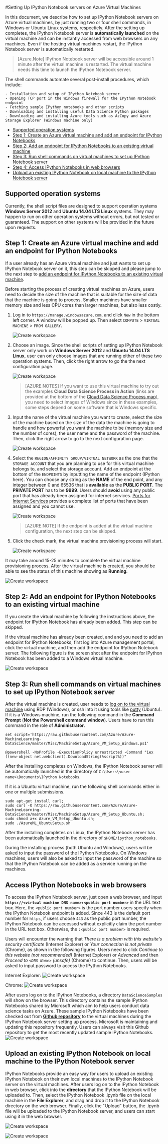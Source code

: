 <properties 
	title="Easy Installing, Configuring, and Launching IPython Notebooks on Azure Virtual Machines" 
	pageTitle="Easy Installing, Configuring, and Launching IPython Notebook on Azure Virtual Machines | Azure" 
	description="Easy Installing, Configuring, and Launching IPython Notebook on Azure Virtual Machines" 
	metaKeywords="" 
	services="data-science-process" 
	solutions="" 
	documentationCenter="" 
	authors="hangzh-msft, bradsev" 
	manager="jacob.spoelstra" 
	editor="cgronlun"  />

<tags 
	ms.service="data-science-process" 
	ms.workload="data-services" 
	ms.tgt_pltfrm="na" 
	ms.devlang="na" 
	ms.topic="article" 
	ms.date="03/16/2015" 
	ms.author="hangzh-msft, bradsev" />

 
#Setting Up IPython Notebook servers on Azure Virtual Machines
 
In this document, we describe how to set up IPython Notebook servers on Azure virtual machines, by just running two or four shell commands, in Windows or Ubuntu Linux systems, respectiely. After the setting up completes, the IPython Notebook server is **automatically launched** on the virtual machine and can be instantly accessed from web browsers on any machines. Even if the hosting virtual machines restart, the IPython Notebook server is automatically restarted. 

>[Azure.Note] IPython Notebook server will be accessible around 1 minute after the virtual machine is restarted. The virtual machine needs this time to launch the IPython Notebook server.

The shell commands automate several post-install procedures, which include:

	- Installation and setup of IPython Notebook server
	- Opening TCP port in the Windows firewall for the IPython Notebook endpoint
	- Fetching sample IPython notebooks and other scripts
	- Downloading and installing useful Data Science Python packages
	- Downloading and installing Azure tools such as AzCopy and Azure Storage Explorer (Windows machine only)

- [Supported operation systems](#supported-os)
- [Step 1: Create an Azure virtual machine and add an endpoint for IPython Notebooks](#create-vm)
- [Step 2: Add an endpoint for IPython Notebooks to an existing virtual machine](#add-endpoint)
- [Step 3: Run shell commands on virtual machines to set up IPython Notebook server](#run-commands)
- [Step 4: Access IPython Notebooks in web browsers](#access)
- [Upload an existing IPython Notebook on local machine to the IPython Notebook server](#upload)

## <a name="supported-os"></a>Supported operation systems

Currently, the shell script files are designed to support operation systems **Windows Server 2012** and **Ubuntu 14.04 LTS Linux** systems. They may happen to run on other operation systems without errors, but not tested or guaranteed. The support on other systems will be provided in the future upon requests.    

## <a name="create-vm"></a>Step 1: Create an Azure virtual machine and add an endpoint for IPython Notebooks

If a user already has an Azure virtual machine and just wants to set up IPython Notebook server on it, this step can be skipped and please jump to the next step to [add an endpoint for IPython Notebooks to an existing virtual machine](#add-endpoint). 
 
Before starting the process of creating virtual machines on Azure, users need to decide the size of the machine that is suitable for the size of data that the machine is going to process. Smaller machines have smaller memory size and less CPU cores than larger machines, but also less costly. 

1. Log in to `https://manage.windowsazure.com`, and click `New` in the bottom left corner. A window will be popped up. Then select `COMPUTE` > `VIRTUAL MACHINE` > `FROM GALLERY`.

	![Create workspace][9]

2. Choose an image. Since the shell scripts of setting up IPython Notebook server only work on **Windows Server 2012** and **Ubuntu 14.04 LTS Linux**, user can only choose images that are running either of these two operation systems. Then, click the right arrow to go the the next configuration page.
	
	![Create workspace][10]

	>[AZURE.NOTES] If you want to use this virtual machine to try out the examples **Cloud Data Science Process in Action** (links are provided at the bottom of the [Cloud Data Science Process map](http://azure.microsoft.com/en-us/documentation/articles/machine-learning-data-science-how-to-create-machine-learning-service/)), you need to select images of Windows since in these examples, some steps depend on some software that is Windows specific.

3. Input the name of the virtual machine you want to create, select the size of the machine based on the size of the data the machine is going to handle and how powerful you want the machine to be (memory size and the number of cores), the user name and the password of the machine. Then, click the right arrow to go to the next configuration page.

	![Create workspace][11]

4. Select the `REGION/AFFINITY GROUP/VIRTUAL NETWORK` as the one that the `STORAGE ACCOUNT` that you are planning to use for this virtual machine belongs to, and select the storage account. Add an endpoint at the bottom of the `ENDPOINTS` by inputting the name of the endpoint (IPython here). You can choose any string as the **NAME** of the end point, and any integer between 0 and 65536 that is **available** as the **PUBLIC PORT**. The **PRIVATE PORT** has to be **9999**. Users should **avoid** using any public port that has already been assigned for internet services. [Ports for Internet Services](http://www.chebucto.ns.ca/~rakerman/port-table.html) provides a complete list of ports that have been assigned and you cannot use. 

	![Create workspace][12]

	>[AZURE.NOTE] If the endpoint is added at the virtual machine configuration, the next step can be skipped.

5. Click the check mark, the virtual machine provisioning process will start. 

	![Create workspace][13]


It may take around 15-25 minutes to complete the virtual machine provisioning process. After the virtual machine is created, you should be able to see the status of this machine showing as **Running**.

![Create workspace][14]
	
## <a name="add-endpoint"></a>Step 2: Add an endpoint for IPython Notebooks to an existing virtual machine

If you create the virtual machine by following the instructions above, the endpoint for IPython Notebook has already been added. This step can be skipped. 

If the virtual machine has already been created, and and you need to add an endpoint for IPython Notebooks, first log into Azure management portal, click the virtual machine, and then add the endpoint for IPython Notebook server. The following figure is the screen shot after the endpoint for IPython Notebook has been added to a Windows virtual machine. 

![Create workspace][2]

## <a name="run-commands"></a>Step 3: Run shell commands on virtual machines to set up IPython Notebook server

After the virtual machine is created, user needs to [log on to the virtual machine](virtual-machines-log-on-windows-server.md) using RDP (Windows), or ssh into it using tools like [putty](http://www.chiark.greenend.org.uk/~sgtatham/putty/download.html) (Ubuntu). If it is a Windows machine, run the following command in the **Command Prompt** (**Not the Powershell command window**). Users have to run this command in the role of **Administrator**. 
 
    set script='https://raw.githubusercontent.com/Azure/Azure-MachineLearning-DataScience/master/Misc/MachineSetup/Azure_VM_Setup_Windows.ps1'

	@powershell -NoProfile -ExecutionPolicy unrestricted -Command "iex ((new-object net.webclient).DownloadString(%script%))"

After the installing completes on Windows, the IPython Notebook server will be automatically launched in the directory of `C:\Users\<user name>\Documents\IPython Notebooks`. 

If it is a Ubuntu virtual machine, run the following shell commands either in one or multiple submissions. 

    sudo apt-get install curl;
	sudo curl -O https://raw.githubusercontent.com/Azure/Azure-MachineLearning-DataScience/master/Misc/MachineSetup/Azure_VM_Setup_Ubuntu.sh;
	sudo chmod a+x Azure_VM_Setup_Ubuntu.sh;
	sudo ./AzureML_UbuntuSetup.sh 

After the installing completes on Linux, the IPython Notebook server has been automatically launched in the directory of `$HOME/ipython_notebooks`. 

During the installing process (both Ubuntu and Windows), users will be asked to input the password of the IPython Notebooks. On Windows machines, users will also be asked to input the password of the machine so that the IPython Notebook can be added as a service running on the machines. 

## <a name="access"></a>Access IPython Notebooks in web browsers
To access the IPython Notebook server, just open a web browser, and input **`https://<virtual machine DNS name>:<public port number>`** in the URL text box. Here, the `<public port number>` is the port number users specify when the IPython Notebook endpoint is added. Since 443 is the default port number for `https`, if users choose `443` as the public port number, the IPython Notebook can be accessed without explicitly claim the port number in the URL text box. Otherwise, the `:<public port number>` is required. 

Users will encounter the warning that _There is a problem with this website's security certificate_ (Internet Explorer) or _Your connection is not private_ (Chrome), as shown in the following figures. Users need to click _Continue to this website (not recommended)_ (Internet Explorer) or _Advanced_ and then _Proceed to `<DNS Name>` (unsafe)_ (Chrome) to continue. Then, users will be asked to input password to access the IPython Notebooks.

Internet Explorer:
![Create workspace][5]

Chrome:
![Create workspace][6]

After users log on to the IPython Notebooks, a directory `DataScienceSamples` will show on the browser. This directory contains the sample IPython Notebooks shared by Microsoft which aim to help users conduct data science tasks on Azure. These sample IPython Notebooks have been checked out from [**Github repository**](https://github.com/Azure/Azure-MachineLearning-DataScience/tree/master/Misc/DataScienceProcess/iPythonNotebooks) to the virtual machines during the IPython Notebook server setting up process. Microsoft is maintaining and updating this repository frequently. Users can always visit this Github repository to get the most recently updated sample IPython Notebooks. 
![Create workspace][3]

## <a name="upload"></a>Upload an existing IPython Notebook on local machine to the IPython Notebook server
IPython Notebooks provide an easy way for users to upload an existing IPython Notebook on their own local machines to the IPython Notebook server on the virtual machines. After users log on to the IPython Notebook in web browser, click into the **directory** that the IPython Notebook will be uploaded to. Then, select the IPython Notebook .ipynb file on the local machine in the **File Explorer**, and drag and drop it to the IPython Notebook directory on the web browser. Finally, click the "Upload" button, the .ipynb file will be uploaded to the IPython Notebook server, and users can start using it in the web browser.

![Create workspace][7]

![Create workspace][8]

[1]: ./media/machine-learning-data-science-setup-ipython-notebooks/add-endpoints-ubuntu.png
[2]: ./media/machine-learning-data-science-setup-ipython-notebooks/add-endpoints-after-creation.png
[3]: ./media/machine-learning-data-science-setup-ipython-notebooks/sample-ipnbs.png
[4]: ./media/machine-learning-data-science-setup-ipython-notebooks/dns-name-and-host-name.png
[5]: ./media/machine-learning-data-science-setup-ipython-notebooks/browser-warning-ie.png
[6]: ./media/machine-learning-data-science-setup-ipython-notebooks/browser-warning.png
[7]: ./media/machine-learning-data-science-setup-ipython-notebooks/upload-ipnb-1.png
[8]: ./media/machine-learning-data-science-setup-ipython-notebooks/upload-ipnb-2.png
[9]: ./media/machine-learning-data-science-setup-ipython-notebooks/create-virtual-machine-1.png
[10]: ./media/machine-learning-data-science-setup-ipython-notebooks/create-virtual-machine-2.png
[11]: ./media/machine-learning-data-science-setup-ipython-notebooks/create-virtual-machine-3.png
[12]: ./media/machine-learning-data-science-setup-ipython-notebooks/create-virtual-machine-4.png
[13]: ./media/machine-learning-data-science-setup-ipython-notebooks/create-virtual-machine-5.png
[14]: ./media/machine-learning-data-science-setup-ipython-notebooks/create-virtual-machine-6.png